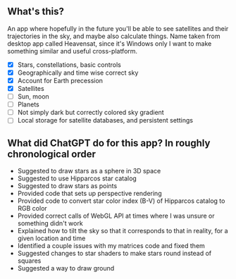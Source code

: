 ## What's this?

An app where hopefully in the future you'll be able to see satellites and their trajectories in the sky, and maybe also calculate things. Name taken from desktop app called Heavensat, since it's Windows only I want to make something similar and useful cross-platform.

- [x] Stars, constellations, basic controls
- [x] Geographically and time wise correct sky
- [x] Account for Earth precession
- [x] Satellites
- [ ] Sun, moon
- [ ] Planets
- [ ] Not simply dark but correctly colored sky gradient
- [ ] Local storage for satellite databases, and persistent settings

## What did ChatGPT do for this app? In roughly chronological order
- Suggested to draw stars as a sphere in 3D space
- Suggested to use Hipparcos star catalog
- Suggested to draw stars as points
- Provided code that sets up perspective rendering
- Provided code to convert star color index (B-V) of Hipparcos catalog to RGB color
- Provided correct calls of WebGL API at times where I was unsure or something didn't work
- Explained how to tilt the sky so that it corresponds to that in reality, for a given location and time
- Identified a couple issues with my matrices code and fixed them
- Suggested changes to star shaders to make stars round instead of squares
- Suggested a way to draw ground
